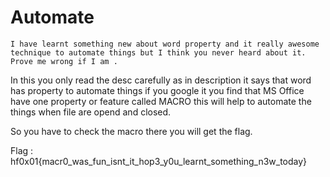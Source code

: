 # Automate

`I have learnt something new about word property and it really awesome technique to automate things but I think you never heard about it. Prove me wrong if I am .`

In this you only read the desc carefully as in description it says that word has property to automate things if you google it you find that MS Office have one property or feature called MACRO this will help to automate the things when file are opend and closed.

So you have to check the macro there you will get the flag.


Flag : hf0x01{macr0_was_fun_isnt_it_hop3_y0u_learnt_something_n3w_today}